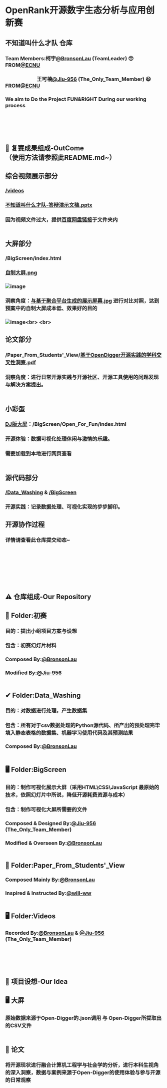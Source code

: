 OpenRank开源数字生态分析与应用创新赛
====
不知道叫什么才队 仓库
----

### Team Members:柯宇[@BronsonLau](https://github.com/BronsonLau) (TeamLeader) :kissing_closed_eyes: FROM[@ECNU](https://github.com/ECNU)
### &nbsp;  &nbsp; &nbsp;   &nbsp;  &nbsp;&nbsp; &nbsp;&nbsp;&nbsp;&nbsp;&nbsp;&nbsp;&nbsp;&nbsp;&nbsp; &nbsp;&nbsp;&nbsp;&nbsp;   王可楠[@Jiu-956](https://github.com/Jiu-956) (The_Only_Team_Member)  :satisfied: FROM[@ECNU](https://github.com/ECNU)
###  We aim to Do the Project FUN&RIGHT During our working process <br> <br> <br> <br> <br> 


🫡 复赛成果组成-OutCome <br> （使用方法请参照此README.md~）
---
## 综合视频展示部分
### [/videos](https://github.com/BronsonLau/OpenRank_OpenSourceContribution/tree/main/Videos(%E5%B1%95%E7%A4%BA%E8%A7%86%E9%A2%91)) 
### [不知道叫什么才队-答辩演示文稿.pptx](https://github.com/BronsonLau/OpenRank_OpenSourceContribution/blob/main/%E4%B8%8D%E7%9F%A5%E9%81%93%E5%8F%AB%E4%BB%80%E4%B9%88%E6%89%8D%E9%98%9F-%E7%AD%94%E8%BE%A9%E6%BC%94%E7%A4%BA%E6%96%87%E7%A8%BF.pptx)
### 因为视频文件过大，提供[百度网盘链接](https://pan.baidu.com/s/1tzVvUaMmoo81ULx-Ok0rgQ?pwd=wqt1)于文件夹内 <br> <br> 

## 大屏部分
### /BigScreen/index.html
### [自制大屏.png](https://github.com/BronsonLau/OpenRank_OpenSourceContribution/blob/main/%E8%87%AA%E5%88%B6%E5%A4%A7%E5%B1%8F.png)
### ![image](https://github.com/BronsonLau/OpenRank_OpenSourceContribution/blob/main/%E8%87%AA%E5%88%B6%E5%A4%A7%E5%B1%8F.png)
### 洞察角度：[与基于聚合平台生成的展示屏幕.jpg](https://github.com/BronsonLau/OpenRank_OpenSourceContribution/blob/main/%E4%BD%BF%E7%94%A8%E8%81%9A%E5%90%88%E5%B9%B3%E5%8F%B0%E6%8A%80%E6%9C%AF%E5%B1%95%E7%A4%BA%E5%B1%8F%E5%B9%95.jpg) 进行对比对照，达到预案中的自制大屏成本低、效果好的目的
### ![image]([https://github.com/BronsonLau/OpenRank_OpenSourceContribution/blob/main/%E8%87%AA%E5%88%B6%E5%A4%A7%E5%B1%8F.png](https://github.com/BronsonLau/OpenRank_OpenSourceContribution/blob/main/%E4%BD%BF%E7%94%A8%E8%81%9A%E5%90%88%E5%B9%B3%E5%8F%B0%E6%8A%80%E6%9C%AF%E5%B1%95%E7%A4%BA%E5%B1%8F%E5%B9%95.jpg))<br> <br> 

## 论文部分
### /Paper_From_Students'_View/[基于OpenDigger开源实践的学科交叉性洞察.pdf](https://github.com/BronsonLau/OpenRank_OpenSourceContribution/blob/main/Paper_From_Students'_View/%E5%9F%BA%E4%BA%8EOpenDigger%E5%BC%80%E6%BA%90%E5%AE%9E%E8%B7%B5%E7%9A%84%E5%AD%A6%E7%A7%91%E4%BA%A4%E5%8F%89%E6%80%A7%E6%B4%9E%E5%AF%9F.pdf)
### 洞察角度：进行日常开源实践与开源社区、开源工具使用的问题发现与解决方案提出。<br> <br> 

## 小彩蛋
### [DJ版大屏](https://github.com/BronsonLau/OpenRank_OpenSourceContribution/blob/main/BigScreen/Open_For_Fun/index.html)：/BigScreen/Open_For_Fun/index.html
### 开源体验：数据可视化处理休闲与激情的乐趣。
### 需要加载到本地进行网页查看 <br> <br> 

## 源代码部分
### [/Data_Washing](https://github.com/BronsonLau/OpenRank_OpenSourceContribution/tree/main/Data_Washing) & [/BigScreen](https://github.com/BronsonLau/OpenRank_OpenSourceContribution/tree/main/BigScreen)
### 开源实践：记录数据处理、可视化实现的步步脚印。

## 开源协作过程
### 详情请查看此仓库提交动态~

<br> <br> <br> <br> <br>
⚠ 仓库组成-Our Repository <br> 
--- 
## 🍔 Folder:初赛
### 目的：提出小组项目方案与设想
### 包含：初赛幻灯片材料 
### Composed By:[@BronsonLau](https://github.com/BronsonLau)    
### Modified By:[@Jiu-956](https://github.com/Jiu-956) <br> <br>
## ✔ Folder:Data_Washing
### 目的：对数据进行处理，产生数据集
### 包含：所有对于csv数据处理的Python源代码、所产出的预处理完毕填入静态表格的数据集、机器学习使用代码及其预测结果 
### Composed By:[@BronsonLau](https://github.com/BronsonLau) <br> <br>
## 🖥 Folder:BigScreen
### 目的：制作可视化展示大屏（采用HTML\CSS\JavaScript 最原始的技术，依照幻灯片中所说，降低开源耗费资源与成本）
### 包含：制作可视化大屏所需要的文件
### Composed & Designed By:[@Jiu-956](https://github.com/Jiu-956) (The_Only_Team_Member)    
### Modified & Overseen By:[@BronsonLau](https://github.com/BronsonLau)<br> <br>
## 📄 Folder:Paper_From_Students'_View
### Composed Mainly By:[@BronsonLau](https://github.com/BronsonLau)
### Inspired & Instructed By:[@will-ww](https://github.com/will-ww)<br> <br>
## 🖥 Folder:Videos
### Recorded By:[@BronsonLau](https://github.com/BronsonLau) & [@Jiu-956](https://github.com/Jiu-956) (The_Only_Team_Member)    <br> <br> <br> <br> <br> 

🌟 项目设想-Our Idea <br>
 --
 ## 🖥 大屏
 ### 原始数据来源于Open-Digger的.json调用 与 Open-Digger所提取出的CSV文件 <br> <br>
 ## 📃 论文
 ### 将开源现状进行融合计算机工程学与社会学的分析，进行本科生视角的深入洞察，数据与案例来源于Open-Digger的使用体验与参与开源的日常观察 <br> <br> <br> <br> <br> 




